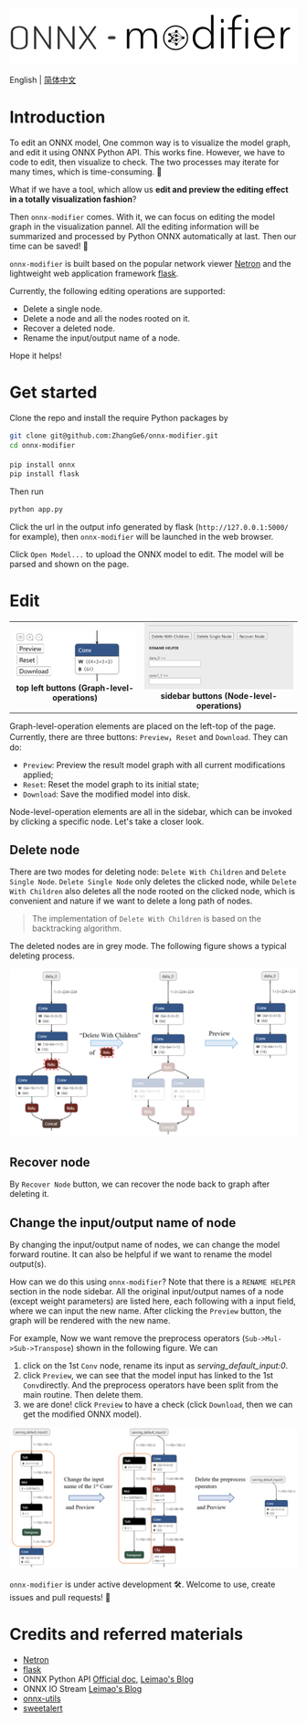 <img src="./docs/onnx_modifier_logo_1.png" style="zoom: 60%;" />


English | [简体中文](readme_zh-CN.md)


# Introduction

To edit an ONNX model, One common way is to visualize the model graph, and edit it using ONNX Python API. This works fine. However, we have to code to edit, then visualize to check. The two processes may iterate for many times, which is time-consuming. :wave: 

What if we have a tool, which allow us **edit and preview the editing effect in a totally visualization fashion**? 

Then `onnx-modifier` comes. With it, we can focus on editing the model graph in the visualization pannel. All the editing information will be summarized and processed by Python ONNX automatically at last. Then our time can be saved! :rocket: 

`onnx-modifier` is built based on the popular network viewer [Netron](https://github.com/lutzroeder/netron) and the lightweight web application framework [flask](https://github.com/pallets/flask). 

Currently, the following editing operations are supported:

- Delete a single node.
- Delete a node and all the nodes rooted on it.
- Recover a deleted node.
- Rename the input/output name of a node.

Hope it helps!

# Get started 

Clone the repo and install the require Python packages by 

```bash
git clone git@github.com:ZhangGe6/onnx-modifier.git
cd onnx-modifier

pip install onnx
pip install flask
```

Then run

```bash
python app.py
```

Click the url in the output info generated by flask (`http://127.0.0.1:5000/` for example), then `onnx-modifier` will be launched in the web browser. 

Click `Open Model...` to upload the ONNX model to edit. The model will be parsed and shown on the page.

# Edit

<table>
    <tr>
        <td ><center><img src="./docs/top_left_buttons.png"> <b>top left buttons (Graph-level-operations)</b></center></td>
        <td ><center><img src="./docs/node_prop_buttos.png" ><b>sidebar buttons (Node-level-operations)</b></center></td>
    </tr>
<table>

Graph-level-operation elements are placed on the left-top of the page. Currently, there are three buttons: `Preview`，`Reset` and `Download`. They can do:

- `Preview`: Preview the result model graph with all current modifications applied;
- `Reset`: Reset the model graph to its initial state;
- `Download`: Save the modified model into disk.

Node-level-operation elements are all in the sidebar, which can be invoked by clicking a specific node. Let's take a closer look.

## Delete node

There are two modes for deleting node: `Delete With Children` and `Delete Single Node`. `Delete Single Node` only deletes the clicked node, while `Delete With Children` also deletes all the node rooted on the clicked node, which is convenient and nature if we want to delete a long path of nodes. 

> The implementation of `Delete With Children` is based on the backtracking algorithm.

The deleted nodes are in grey mode. The following figure shows a typical deleting process.

<img src="./docs/onnx_modifier_delete.png" style="zoom: 50%;" />

## Recover node

 By `Recover Node` button, we can recover the node back to graph after deleting it.

## Change the input/output name of node

By changing the input/output name of nodes, we can change the model forward routine. It can also be helpful if we want to rename the model output(s). 

How can we do this using `onnx-modifier`? Note that there is a `RENAME HELPER` section in the node sidebar. All the original input/output names of a node (except weight parameters) are listed here, each following with a input field, where we can input the new name. After clicking  the `Preview` button, the graph will be rendered with the new name. 

For example,  Now we want remove the preprocess operators (`Sub->Mul->Sub->Transpose`) shown in the following figure. We can

1. click on the 1st `Conv` node, rename its input as *serving_default_input:0*.
2. click `Preview`, we can see that the model input has linked to the 1st `Conv`directly. And  the preprocess operators have been split from the main routine. Then delete them. 
3. we are done! click `Preview` to have a check (click `Download`, then we can get the modified ONNX model).

<img src="./docs/rename_node_io.png" alt="rename_node_io" style="zoom:60%;" />



`onnx-modifier` is under active development :hammer_and_wrench:. Welcome to use, create issues and pull requests! 🥰

# Credits and referred materials
- [Netron](https://github.com/lutzroeder/netron)
- [flask](https://github.com/pallets/flask)
- ONNX Python API [Official doc](https://github.com/onnx/onnx/blob/main/docs/PythonAPIOverview.md), [Leimao's Blog](https://leimao.github.io/blog/ONNX-Python-API/)
- ONNX IO Stream  [Leimao's Blog](https://leimao.github.io/blog/ONNX-IO-Stream/)
- [onnx-utils](https://github.com/saurabh-shandilya/onnx-utils)
- [sweetalert](https://github.com/t4t5/sweetalert)

